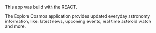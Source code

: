 This app was build with the REACT.

The Explore Cosmos application provides updated everyday astronomy information, like: latest news, upcoming events, real time asteroid watch and more.
